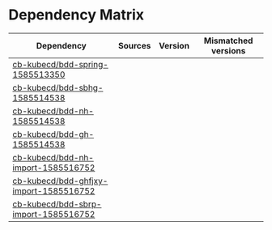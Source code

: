 # Dependency Matrix

Dependency | Sources | Version | Mismatched versions
---------- | ------- | ------- | -------------------
[cb-kubecd/bdd-spring-1585513350](https://github.com/cb-kubecd/bdd-spring-1585513350.git) |  | []() | 
[cb-kubecd/bdd-sbhg-1585514538](https://github.com/cb-kubecd/bdd-sbhg-1585514538.git) |  | []() | 
[cb-kubecd/bdd-nh-1585514538](https://github.com/cb-kubecd/bdd-nh-1585514538.git) |  | []() | 
[cb-kubecd/bdd-gh-1585514538](https://github.com/cb-kubecd/bdd-gh-1585514538.git) |  | []() | 
[cb-kubecd/bdd-nh-import-1585516752](https://github.com/cb-kubecd/bdd-nh-import-1585516752.git) |  | []() | 
[cb-kubecd/bdd-ghfjxy-import-1585516752](https://github.com/cb-kubecd/bdd-ghfjxy-import-1585516752.git) |  | []() | 
[cb-kubecd/bdd-sbrp-import-1585516752](https://github.com/cb-kubecd/bdd-sbrp-import-1585516752.git) |  | []() | 
